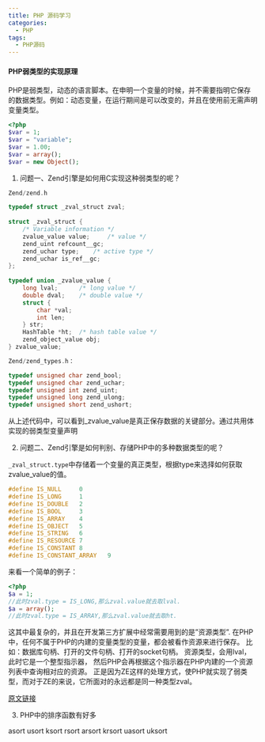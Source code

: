 ```yaml
---
title: PHP 源码学习
categories:
  - PHP
tags:
  - PHP源码
---
```


#### PHP弱类型的实现原理

PHP是弱类型，动态的语言脚本。在申明一个变量的时候，并不需要指明它保存的数据类型。例如：动态变量，在运行期间是可以改变的，并且在使用前无需声明变量类型。

```php
<?php  
$var = 1;  
$var = "variable";  
$var = 1.00;  
$var = array();  
$var = new Object();
```
1. 问题一、Zend引擎是如何用C实现这种弱类型的呢？
```c
Zend/zend.h

typedef struct _zval_struct zval;  
   
struct _zval_struct {  
    /* Variable information */  
    zvalue_value value;     /* value */  
    zend_uint refcount__gc;  
    zend_uchar type;    /* active type */  
    zend_uchar is_ref__gc;  
};  
   
typedef union _zvalue_value {  
    long lval;  	/* long value */  
    double dval;    /* double value */  
    struct {  
        char *val;  
        int len;  
    } str;  
    HashTable *ht;  /* hash table value */  
    zend_object_value obj;  
} zvalue_value;

Zend/zend_types.h：

typedef unsigned char zend_bool;  
typedef unsigned char zend_uchar;  
typedef unsigned int zend_uint;  
typedef unsigned long zend_ulong;  
typedef unsigned short zend_ushort;
```
从上述代码中，可以看到_zvalue_value是真正保存数据的关键部分。通过共用体实现的弱类型变量声明

2. 问题二、Zend引擎是如何判别、存储PHP中的多种数据类型的呢？

`_zval_struct.type`中存储着一个变量的真正类型，根据type来选择如何获取zvalue_value的值。

```c
#define IS_NULL     0  
#define IS_LONG     1  
#define IS_DOUBLE   2  
#define IS_BOOL     3  
#define IS_ARRAY    4  
#define IS_OBJECT   5  
#define IS_STRING   6  
#define IS_RESOURCE 7  
#define IS_CONSTANT 8  
#define IS_CONSTANT_ARRAY   9
```

来看一个简单的例子：

```php
<?php  
$a = 1;  
//此时zval.type = IS_LONG,那么zval.value就去取lval.  
$a = array();  
//此时zval.type = IS_ARRAY,那么zval.value就去取ht.
```

这其中最复杂的，并且在开发第三方扩展中经常需要用到的是”资源类型”.
在PHP中，任何不属于PHP的内建的变量类型的变量，都会被看作资源来进行保存。
比如：数据库句柄、打开的文件句柄、打开的socket句柄。
资源类型，会用lval，此时它是一个整型指示器， 然后PHP会再根据这个指示器在PHP内建的一个资源列表中查询相对应的资源。
正是因为ZE这样的处理方式，使PHP就实现了弱类型，而对于ZE的来说，它所面对的永远都是同一种类型zval。

[原文链接](http://www.pythontab.com/html/2015/php_0513/950.html)


3. PHP中的排序函数有好多

asort
usort
ksort
rsort
arsort
krsort
uasort
uksort
